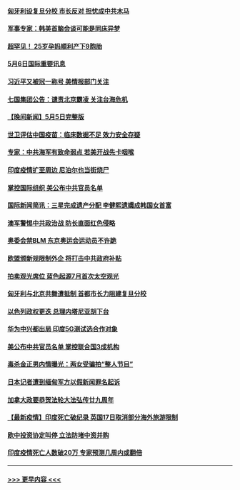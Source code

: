 #### [匈牙利设复旦分校 市长反对 担忧成中共木马](../pages/prog202/a103112179.md?t=05062301) 
#### [军事专家：韩美首脑会谈可能是同床异梦](../pages/prog202/a103112141.md?t=05062301) 
#### [超罕见！ 25岁孕妈顺利产下9胞胎](../pages/prog202/a103111915.md?t=05062301) 
#### [5月6日国际重要讯息](../pages/prog202/a103111965.md?t=05062301) 
#### [习近平又被冠一称号 美情报部门关注](../pages/prog202/a103111921.md?t=05062301) 
#### [七国集团公告：谴责北京霸凌 关注台海危机](../pages/prog202/a103111840.md?t=05062301) 
#### [【晚间新闻】5月5日完整版](../pages/prog202/a103111782.md?t=05062301) 
#### [世卫评估中国疫苗：临床数据不足 效力安全存疑](../pages/prog202/a103111836.md?t=05062301) 
#### [专家：中共海军有致命弱点 若美开战先卡咽喉](../pages/prog202/a103111807.md?t=05062301) 
#### [印度疫情扩至周边 尼泊尔也当街烧尸](../pages/prog202/a103111613.md?t=05062301) 
#### [掌控国际组织 美公布中共官员名单](../pages/prog202/a103111427.md?t=05062301) 
#### [国际新闻简讯：三星完成遗产分配 李健熙遗孀成韩国女首富](../pages/prog202/a103110795.md?t=05062301) 
#### [澳军警惕中共政治战 防长直面红色侵略](../pages/prog202/a103110789.md?t=05062301) 
#### [奥委会禁BLM 东京奥运会运动员不许跪](../pages/prog202/a103111617.md?t=05062301) 
#### [欧盟颁新规限制外企 将打击中共政府补贴](../pages/prog202/a103111623.md?t=05062301) 
#### [拍卖观光席位 蓝色起源7月首次太空观光](../pages/prog202/a103111625.md?t=05062301) 
#### [匈牙利与北京共舞遭抵制 首都市长力阻建复旦分校](../pages/prog202/a103111584.md?t=05062301) 
#### [以色列政权更迭 总理内塔尼亚胡下台](../pages/prog202/a103111621.md?t=05062301) 
#### [华为中兴都出局 印度5G测试选合作对象](../pages/prog202/a103111599.md?t=05062301) 
#### [美公布中共官员名单 掌控联合国3成机构](../pages/prog202/a103111472.md?t=05062301) 
#### [毒杀金正男内情曝光：两女受骗拍“整人节目”](../pages/prog202/a103111548.md?t=05062301) 
#### [日本记者遭到缅甸军方以假新闻罪名起诉](../pages/prog202/a103111559.md?t=05062301) 
#### [加拿大政要恭贺法轮大法弘传廿九周年](../pages/prog202/a103111441.md?t=05062301) 
#### [【最新疫情】印度死亡破纪录 英国17日取消部分海外旅游限制](../pages/prog202/a103111432.md?t=05062301) 
#### [欧中投资协定叫停 立法防堵中资并购](../pages/prog202/a103111424.md?t=05062301) 
#### [印度疫情死亡人数破20万 专家预测几周内或翻倍](../pages/prog202/a103111325.md?t=05062301) 

----
#### [ >>> 更早内容 <<< ](../indexes/prog202-earlier.md)
